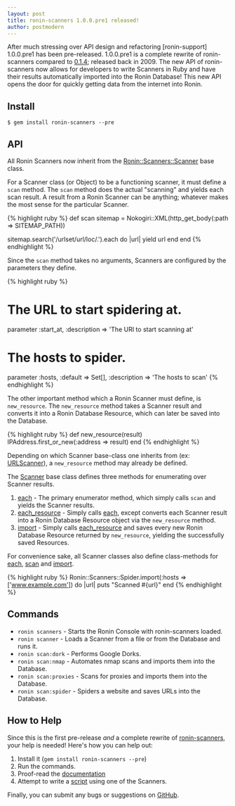 ```yaml
---
layout: post
title: ronin-scanners 1.0.0.pre1 released!
author: postmodern
---
```


After much stressing over API design and refactoring [ronin-support] 1.0.0.pre1
has been pre-released. 1.0.0.pre1 is a complete rewrite of ronin-scanners
compared to [0.1.4]; released back in 2009. The new API of ronin-scanners now
allows for developers to write Scanners in Ruby and have their results
automatically imported into the Ronin Database! This new API opens the door
for quickly getting data from the internet into Ronin.

## Install

    $ gem install ronin-scanners --pre

## API

All Ronin Scanners now inherit from the [Ronin::Scanners::Scanner] base class.

For a Scanner class (or Object) to be a functioning scanner, it must define
a `scan` method. The `scan` method does the actual "scanning" and yields
each scan result. A result from a Ronin Scanner can be anything; whatever
makes the most sense for the particular Scanner.

{% highlight ruby %}
def scan
  sitemap = Nokogiri::XML(http_get_body(:path => SITEMAP_PATH))

  sitemap.search('/urlset/url/loc/.').each do |url|
    yield url
  end
end
{% endhighlight %}

Since the `scan` method takes no arguments, Scanners are configured by the
parameters they define.

{% highlight ruby %}
# The URL to start spidering at.
parameter :start_at, :description => 'The URI to start scanning at'

# The hosts to spider.
parameter :hosts, :default => Set[],
                  :description => 'The hosts to scan'
{% endhighlight %}

The other important method which a Ronin Scanner must define, is `new_resource`.
The `new_resource` method takes a Scanner result and converts it into a
Ronin Database Resource, which can later be saved into the Database.

{% highlight ruby %}
def new_resource(result)
  IPAddress.first_or_new(:address => result)
end
{% endhighlight %}

Depending on which Scanner base-class one inherits from
(ex: [URLScanner][Ronin::Scanners::URLScanner]), a `new_resource` method
may already be defined.

The [Scanner][Ronin::Scanners::Scanner] base class defines three methods
for enumerating over Scanner results.

1. [each] - The primary enumerator method, which simply calls `scan` and yields
   the Scanner results.
2. [each_resource] - Simply calls [each], except converts each Scanner result
   into a Ronin Database Resource object via the `new_resource` method.
3. [import] - Simply calls [each_resource] and saves every new Ronin Database
   Resource returned by `new_resource`, yielding the successfully saved
   Resources.

For convenience sake, all Scanner classes also define class-methods for
[each][Scanner.each], [scan][Scanner.scan] and [import][Scanner.import].

{% highlight ruby %}
Ronin::Scanners::Spider.import(:hosts => ['www.example.com']) do |url|
  puts "Scanned #{url}"
end
{% endhighlight %}

## Commands

* `ronin scanners` - Starts the Ronin Console with ronin-scanners loaded.
* `ronin scanner` - Loads a Scanner from a file or from the Database
  and runs it.
* `ronin scan:dork` - Performs Google Dorks.
* `ronin scan:nmap` - Automates nmap scans and imports them into the Database.
* `ronin scan:proxies` - Scans for proxies and imports them into the Database.
* `ronin scan:spider` - Spiders a website and saves URLs into the Database.

## How to Help

Since this is the first pre-release _and_ a complete rewrite of
[ronin-scanners], your help is needed! Here's how you can help out:

1. Install it (`gem install ronin-scanners --pre`)
2. Run the commands.
3. Proof-read the [documentation]
4. Attempt to write a [script](https://gist.github.com/3803087)
   using one of the Scanners.

Finally, you can submit any bugs or suggestions on [GitHub][issues].

[ronin-scanners]: https://github.com/ronin-ruby/ronin-scanners#readme
[0.1.4]: http://rubygems.org/gems/ronin-scanners/versions/0.1.4
[documentation]: /docs/ronin-scanners/frames
[issues]: https://github.com/ronin-ruby/ronin-scanners/issues?direction=desc&sort=created&state=open

[Ronin::Scanners::Scanner]: /docs/ronin-scanners/Ronin/Scanners/Scanner.html
[Ronin::Scanners::URLScanner]: /docs/ronin-scanners/Ronin/Scanners/URLScanner.html
[each]: /docs/ronin-scanners/Ronin/Scanners/Scanner.html#each-instance_method
[each_resource]: /docs/ronin-scanners/Ronin/Scanners/Scanner.html#each_resource-instance_method
[import]: /docs/ronin-scanners/Ronin/Scanners/Scanner.html#import-instance_method
[Scanner.each]: /docs/ronin-scanners/Ronin/Scanners/Scanner.html#each-class_method
[Scanner.scan]: /docs/ronin-scanners/Ronin/Scanners/Scanner.html#scan-class_method
[Scanner.import]: /docs/ronin-scanners/Ronin/Scanners/Scanner.html#import-class_method
